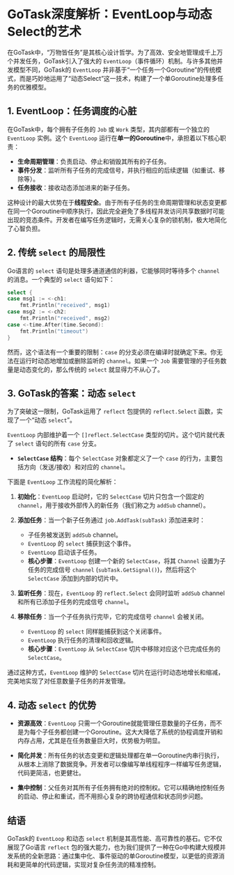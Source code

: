 # GoTask深度解析：EventLoop与动态Select的艺术

在GoTask中，“万物皆任务”是其核心设计哲学。为了高效、安全地管理成千上万个并发任务，GoTask引入了强大的 `EventLoop`（事件循环）机制。与许多其他并发模型不同，GoTask的 `EventLoop` 并非基于“一个任务一个Goroutine”的传统模式，而是巧妙地运用了“动态Select”这一技术，构建了一个单Goroutine处理多任务的优雅模型。

## 1. EventLoop：任务调度的心脏

在GoTask中，每个拥有子任务的 `Job` 或 `Work` 类型，其内部都有一个独立的 `EventLoop` 实例。这个 `EventLoop` 运行在**单一的Goroutine**中，承担着以下核心职责：

- **生命周期管理**：负责启动、停止和销毁其所有的子任务。
- **事件分发**：监听所有子任务的完成信号，并执行相应的后续逻辑（如重试、移除等）。
- **任务接收**：接收动态添加进来的新子任务。

这种设计的最大优势在于**线程安全**。由于所有子任务的生命周期管理和状态变更都在同一个Goroutine中顺序执行，因此完全避免了多线程并发访问共享数据时可能出现的竞态条件。开发者在编写任务逻辑时，无需关心复杂的锁机制，极大地简化了心智负担。

## 2. 传统 `select` 的局限性

Go语言的 `select` 语句是处理多通道通信的利器，它能够同时等待多个 `channel` 的消息。一个典型的 `select` 语句如下：

```go
select {
case msg1 := <-ch1:
    fmt.Println("received", msg1)
case msg2 := <-ch2:
    fmt.Println("received", msg2)
case <-time.After(time.Second):
    fmt.Println("timeout")
}
```

然而，这个语法有一个重要的限制：`case` 的分支必须在编译时就确定下来。你无法在运行时动态地增加或删除监听的 `channel`。如果一个 `Job` 需要管理的子任务数量是动态变化的，那么传统的 `select` 就显得力不从心了。

## 3. GoTask的答案：动态 `select`

为了突破这一限制，GoTask运用了 `reflect` 包提供的 `reflect.Select` 函数，实现了一个“动态 `select`”。

`EventLoop` 内部维护着一个 `[]reflect.SelectCase` 类型的切片。这个切片就代表了 `select` 语句的所有 `case` 分支。

- **`SelectCase` 结构**：每个 `SelectCase` 对象都定义了一个 `case` 的行为，主要包括方向（发送/接收）和对应的 `channel`。

下面是 `EventLoop` 工作流程的简化解析：

1.  **初始化**：`EventLoop` 启动时，它的 `SelectCase` 切片只包含一个固定的 `channel`，用于接收外部传入的新任务（我们称之为 `addSub` channel）。

2.  **添加任务**：当一个新子任务通过 `job.AddTask(subTask)` 添加进来时：
    - 子任务被发送到 `addSub` channel。
    - `EventLoop` 的 `select` 捕获到这个事件。
    - `EventLoop` 启动该子任务。
    - **核心步骤**：`EventLoop` 创建一个新的 `SelectCase`，将其 `Channel` 设置为子任务的完成信号 `channel` (`subTask.GetSignal()`)，然后将这个 `SelectCase` 添加到内部的切片中。

3.  **监听任务**：现在，`EventLoop` 的 `reflect.Select` 会同时监听 `addSub` channel 和所有已添加子任务的完成信号 `channel`。

4.  **移除任务**：当一个子任务执行完毕，它的完成信号 `channel` 会被关闭。
    - `EventLoop` 的 `select` 同样能捕获到这个关闭事件。
    - `EventLoop` 执行任务的清理和回收逻辑。
    - **核心步骤**：`EventLoop` 从 `SelectCase` 切片中移除对应这个已完成任务的 `SelectCase`。

通过这种方式，`EventLoop` 维护的 `SelectCase` 切片在运行时动态地增长和缩减，完美地实现了对任意数量子任务的并发管理。

## 4. 动态 `select` 的优势

- **资源高效**：`EventLoop` 只需一个Goroutine就能管理任意数量的子任务，而不是为每个子任务都创建一个Goroutine。这大大降低了系统的协程调度开销和内存占用，尤其是在任务数量巨大时，优势极为明显。

- **简化并发**：所有任务的状态变更和逻辑处理都在单一Goroutine内串行执行，从根本上消除了数据竞争。开发者可以像编写单线程程序一样编写任务逻辑，代码更简洁，也更健壮。

- **集中控制**：父任务对其所有子任务拥有绝对的控制权。它可以精确地控制任务的启动、停止和重试，而不用担心复杂的跨协程通信和状态同步问题。

## 结语

GoTask的 `EventLoop` 和动态 `select` 机制是其高性能、高可靠性的基石。它不仅展现了Go语言 `reflect` 包的强大能力，也为我们提供了一种在Go中构建大规模并发系统的全新思路：通过集中化、事件驱动的单Goroutine模型，以更低的资源消耗和更简单的代码逻辑，实现对复杂任务流的精准控制。
